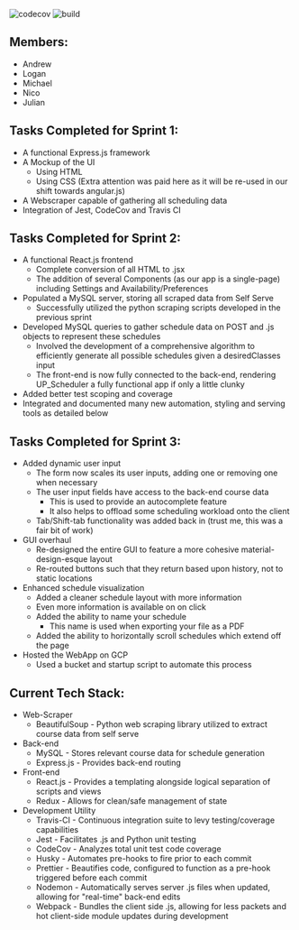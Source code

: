 ![codecov](https://img.shields.io/codecov/c/github/upcs/cs-341-project-sq19-golf/master.svg?style=flat) ![build](https://img.shields.io/travis/com/upcs/cs-341-project-sq19-golf.svg?style=flat)

## **Members:**

- Andrew
- Logan
- Michael
- Nico
- Julian

## **Tasks Completed for Sprint 1:**

- A functional Express.js framework
- A Mockup of the UI
  - Using HTML
  - Using CSS (Extra attention was paid here as it will be re-used in our shift towards angular.js)
- A Webscraper capable of gathering all scheduling data
- Integration of Jest, CodeCov and Travis CI

## **Tasks Completed for Sprint 2:**

- A functional React.js frontend
  - Complete conversion of all HTML to .jsx
  - The addition of several Components (as our app is a single-page) including Settings and Availability/Preferences
- Populated a MySQL server, storing all scraped data from Self Serve
  - Successfully utilized the python scraping scripts developed in the previous sprint
- Developed MySQL queries to gather schedule data on POST and .js objects to represent these schedules
  - Involved the development of a comprehensive algorithm to efficiently generate all possible schedules given a desiredClasses input
  - The front-end is now fully connected to the back-end, rendering UP_Scheduler a fully functional app if only a little clunky
- Added better test scoping and coverage
- Integrated and documented many new automation, styling and serving tools as detailed below

## **Tasks Completed for Sprint 3:**

- Added dynamic user input
  - The form now scales its user inputs, adding one or removing one when necessary
  - The user input fields have access to the back-end course data
    - This is used to provide an autocomplete feature
    - It also helps to offload some scheduling workload onto the client
  - Tab/Shift-tab functionality was added back in (trust me, this was a fair bit of work)
- GUI overhaul
  - Re-designed the entire GUI to feature a more cohesive material-design-esque layout
  - Re-routed buttons such that they return based upon history, not to static locations
- Enhanced schedule visualization
  - Added a cleaner schedule layout with more information
  - Even more information is available on on click
  - Added the ability to name your schedule
      - This name is used when exporting your file as a PDF
  - Added the ability to horizontally scroll schedules which extend off the page
- Hosted the WebApp on GCP
  - Used a bucket and startup script to automate this process

## **Current Tech Stack:**

- Web-Scraper
  - BeautifulSoup - Python web scraping library utilized to extract course data from self serve
- Back-end
  - MySQL - Stores relevant course data for schedule generation
  - Express.js - Provides back-end routing
- Front-end
  - React.js - Provides a templating alongside logical separation of scripts and views
  - Redux - Allows for clean/safe management of state
- Development Utility
  - Travis-CI - Continuous integration suite to levy testing/coverage capabilities
  - Jest - Facilitates .js and Python unit testing
  - CodeCov - Analyzes total unit test code coverage
  - Husky - Automates pre-hooks to fire prior to each commit
  - Prettier - Beautifies code, configured to function as a pre-hook triggered before each commit
  - Nodemon - Automatically serves server .js files when updated, allowing for "real-time" back-end edits
  - Webpack - Bundles the client side .js, allowing for less packets and hot client-side module updates during development
